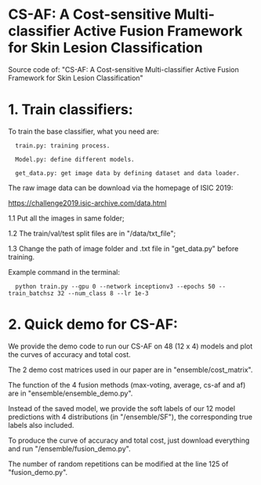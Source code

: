 # CS-AF: A Cost-sensitive Multi-classifier Active Fusion Framework for Skin Lesion Classification
Source code of: "CS-AF: A Cost-sensitive Multi-classifier Active Fusion Framework for Skin Lesion Classification"

# 1. Train classifiers:

   To train the base classifier, what you need are:
   
      train.py: training process.
      
      Model.py: define different models.
      
      get_data.py: get image data by defining dataset and data loader.
      
   The raw image data can be download via the homepage of ISIC 2019:
   
   https://challenge2019.isic-archive.com/data.html
   
   
   1.1 Put all the images in same folder;
   
   1.2 The train/val/test split files are in "/data/txt_file";
   
   1.3 Change the path of image folder and .txt file in "get_data.py" before training.
   
   Example command in the terminal:
   
      python train.py --gpu 0 --network inceptionv3 --epochs 50 --train_batchsz 32 --num_class 8 --lr 1e-3
   
# 2. Quick demo for CS-AF:

   We provide the demo code to run our CS-AF on 48 (12 x 4) models and plot the curves of accuracy and total cost.

   The 2 demo cost matrices used in our paper are in "ensemble/cost_matrix".
   
   The function of the 4 fusion methods (max-voting, average, cs-af and af) are in "ensemble/ensemble_demo.py". 
   
   Instead of the saved model, we provide the soft labels of our 12 model predictions with 4 distributions (in "/ensemble/SF"), the corresponding true labels also included. 
   
   To produce the curve of accuracy and total cost, just download everything and run "/ensemble/fusion_demo.py". 
   
   The number of random repetitions can be modified at the line 125 of "fusion_demo.py".
   
